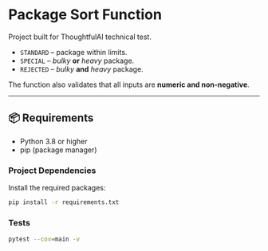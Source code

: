 # Package Sort Function

Project built for ThoughtfulAI technical test.

- `STANDARD` – package within limits.
- `SPECIAL` – *bulky* **or** *heavy* package.
- `REJECTED` – *bulky* **and** *heavy* package.

The function also validates that all inputs are **numeric and non-negative**.

---

## 📦 Requirements

- Python 3.8 or higher
- pip (package manager)

### Project Dependencies

Install the required packages:

```bash
pip install -r requirements.txt
```

### Tests
```bash
pytest --cov=main -v

